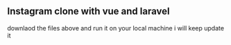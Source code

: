 

## Instagram clone with vue and laravel
downlaod the files above and run it on your local machine
i will keep update it 
